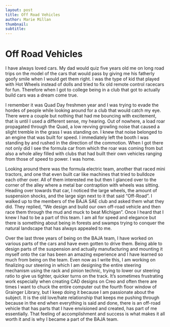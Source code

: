 ```yaml
---
layout: post
title: Off Road Vehicles
author: Marie Millan
thumbnail:
subtitle:
---
```

# Off Road Vehicles

I have always loved cars. My dad would quiz five years old me on long road trips on the model of the cars that would pass by giving me his fatherly goofy smile when I would get them right. I was the type of kid that played with Hot Wheels instead of dolls and tried to fix old remote control racecars for fun. Therefore when I got to college being in a club that got to actually build cars was a dream come true.

I remember it was Quad Day freshmen year and I was trying to evade the hordes of people while looking around for a club that would catch my eye. There were a couple but nothing that had me bouncing with excitement, that is until I used a different sense, my hearing. Out of nowhere, a load roar propagated through the Quad, a low revving growling noise that caused a slight tremble in the grass I was standing on. I knew that noise belonged to an engine that was built for speed. I immediately left the booth I was standing by and rushed in the direction of the commotion. When I got there not only did I see the formula car from which the roar was coming from but also a whole alley filled with clubs that had built their own vehicles ranging from those of speed to power. I was home.

Looking around there was the formula electric team, another that raced mini tractors, and one that even built car like machines that tried to bulldoze each other over. All of them interested me but then I glanced over to the corner of the alley where a metal bar contraption with wheels was sitting. Heading over towards that car, I noticed the large wheels, the amount of suspension shocks, and the large sign next to it that said “Off-Road”. I walked up to the members of the BAJA SAE club and asked them what they did. They replied, “We design and build our own off-road vehicle and then race them through the mud and muck to beat Michigan”. Once I heard that I knew I had to be a part of this team. I am all for speed and elegance but there is something about being in forests and swamps trying to conquer the natural landscape that has always appealed to me.

Over the last three years of being on the BAJA team, I have worked on various parts of the cars and have even gotten to drive them. Being able to design parts of the suspension and actually manufacturing and mounting it myself onto the car has been an amazing experience and I have learned so much from being on the team. Even now as I write this, I am working on finalizing our steering in which I am designing the entire steering mechanism using the rack and pinion technic, trying to lower our steering ratio to give us tighter, quicker turns on the track. It’s sometimes frustrating work especially when creating CAD designs on Creo and often there are times I want to chuck the entire computer out the fourth floor window of Grainger Library, but I keep doing it because I am passionate about the subject. It is the old love/hate relationship that keeps me pushing through because in the end when everything is said and done, there is an off-road vehicle that has parts that I have envisioned and created, has part of me essentially. That feeling of accomplishment and success is what makes it all worth it and is why I became a part of the BAJA team.
